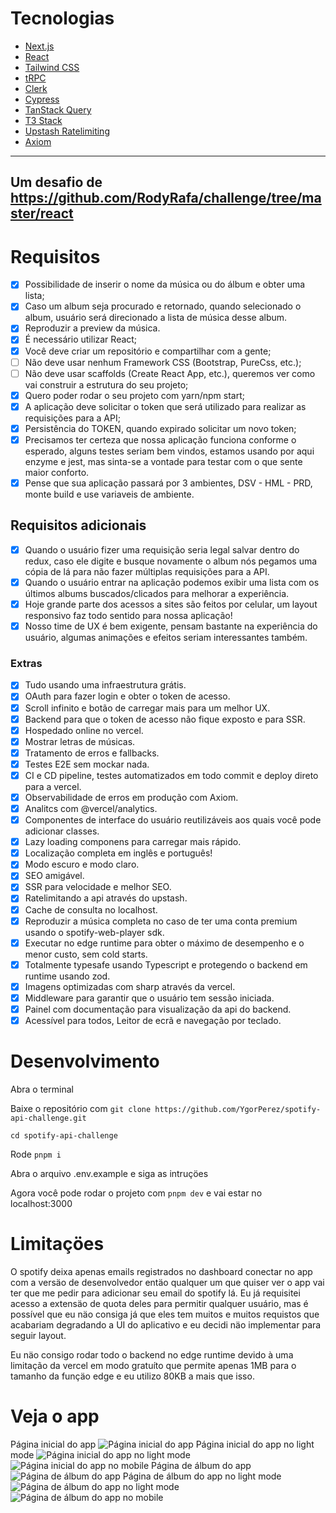 # Tecnologias
- [Next.js](https://nextjs.org)
- [React](https://nextjs.org)
- [Tailwind CSS](https://tailwindcss.com)
- [tRPC](https://trpc.io)
- [Clerk](https://clerk.dev)
- [Cypress](https://www.cypress.io/)
- [TanStack Query](https://tanstack.com/query/latest)
- [T3 Stack](https://create.t3.gg/)
- [Upstash Ratelimiting](https://upstash.com/blog/upstash-ratelimit)
- [Axiom](https://axiom.co)
---
Um desafio de https://github.com/RodyRafa/challenge/tree/master/react
---
# Requisitos
- [x] Possibilidade de inserir o nome da música ou do álbum e obter uma lista;
- [x] Caso um album seja procurado e retornado, quando selecionado o album, usuário será direcionado a lista de música desse album.
- [x] Reproduzir a preview da música.
- [x] É necessário utilizar React;
- [x] Você deve criar um repositório e compartilhar com a gente;
- [ ] Não deve usar nenhum Framework CSS (Bootstrap, PureCss, etc.);
- [ ] Não deve usar scaffolds (Create React App, etc.), queremos ver como vai construir a estrutura do seu projeto;
- [x] Quero poder rodar o seu projeto com yarn/npm start;
- [x] A aplicação deve solicitar o token que será utilizado para realizar as requisições para a API;
- [x] Persistência do TOKEN, quando expirado solicitar um novo token;
- [x] Precisamos ter certeza que nossa aplicação funciona conforme o esperado, alguns testes seriam bem vindos, estamos usando por aqui enzyme e jest, mas sinta-se a vontade para testar com o que sente maior conforto.
- [x] Pense que sua aplicação passará por 3 ambientes, DSV - HML - PRD, monte build e use variaveis de ambiente.

## Requisitos adicionais
- [x] Quando o usuário fizer uma requisição seria legal salvar dentro do redux, caso ele digite e busque novamente o album nós pegamos uma cópia de lá para não fazer múltiplas requisições para a API.
- [x] Quando o usuário entrar na aplicação podemos exibir uma lista com os últimos albums buscados/clicados para melhorar a experiência.
- [x] Hoje grande parte dos acessos a sites são feitos por celular, um layout responsivo faz todo sentido para nossa aplicação!
- [x] Nosso time de UX é bem exigente, pensam bastante na experiência do usuário, algumas animações e efeitos seriam interessantes também.

### Extras
- [x] Tudo usando uma infraestrutura grátis.
- [x] OAuth para fazer login e obter o token de acesso.
- [x] Scroll infinito e botão de carregar mais para um melhor UX.
- [x] Backend para que o token de acesso não fique exposto e para SSR.
- [x] Hospedado online no vercel.
- [x] Mostrar letras de músicas.
- [x] Tratamento de erros e fallbacks.
- [x] Testes E2E sem mockar nada.
- [x] CI e CD pipeline, testes automatizados em todo commit e deploy direto para a vercel.  
- [x] Observabilidade de erros em produção com Axiom.
- [x] Analitcs com @vercel/analytics.
- [x] Componentes de interface do usuário reutilizáveis aos quais você pode adicionar classes.
- [x] Lazy loading componens para carregar mais rápido.
- [x] Localização completa em inglês e português!
- [x] Modo escuro e modo claro.
- [x] SEO amigável.
- [x] SSR para velocidade e melhor SEO.
- [x] Ratelimitando a api através do upstash.
- [x] Cache de consulta no localhost.
- [x] Reproduzir a música completa no caso de ter uma conta premium usando o spotify-web-player sdk.
- [x] Executar no edge runtime para obter o máximo de desempenho e o menor custo, sem cold starts.
- [x] Totalmente typesafe usando Typescript e protegendo o backend em runtime usando zod.
- [x] Imagens optimizadas com sharp através da vercel.
- [x] Middleware para garantir que o usuário tem sessão iniciada.
- [x] Painel com documentação para visualização da api do backend.
- [x] Acessível para todos, Leitor de ecrã e navegação por teclado.

# Desenvolvimento
Abra o terminal

Baixe o repositório com `git clone https://github.com/YgorPerez/spotify-api-challenge.git`

`cd spotify-api-challenge`

Rode `pnpm i`

Abra o arquivo .env.example e siga as intruçöes

Agora você pode rodar o projeto com `pnpm dev` e vai estar no localhost:3000

# Limitaçöes
O spotify deixa apenas emails registrados no dashboard conectar no app com a versäo de desenvolvedor 
entäo qualquer um que quiser ver o app vai ter que me pedir para adicionar seu email do spotify lá.
Eu já requisitei acesso a extensäo de quota deles para permitir qualquer usuário, mas é possível que 
eu näo consiga já que eles tem muitos e muitos requistos que acabariam degradando a UI do aplicativo
e eu decidi näo implementar para seguir layout.

Eu näo consigo rodar todo o backend no edge runtime devido à uma limitação da vercel em modo 
gratuíto que permite apenas 1MB para o tamanho da funçäo edge e eu utilizo 80KB a mais que isso. 

# Veja o app
Página inicial do app
![Página inicial do app](/public/images/home-preview.png "Página inicial do app")
Página inicial do app no light mode
![Página inicial do app no light mode](/public/images/home-preview-light.png "Página inicial do app no light mode")
![Página inicial do app no mobile](/public/images/home-preview-mobile.png "Página inicial do app no mobile")
Página de álbum do app
![Página de álbum do app](/public/images/album-preview.png "Página de álbum do app")
Página de álbum do app no light mode
![Página de álbum do app no light mode](/public/images/album-preview-light.png "Página de álbum do app no light mode")
![Página de álbum do app no mobile](/public/images/album-preview-mobile.png "Página de álbum do app no mobile")
